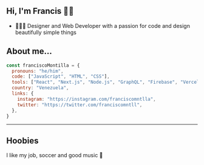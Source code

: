 
## Hi, I'm Francis 👋🏽

- 👨🏻‍💻 Designer and Web Developer with a passion for code and design beautifully simple things

## About me...
```js
const franciscoMontilla = {
  pronouns: "he/him",
  code: ["JavaScript", "HTML", "CSS"],
  tools: ["React", "Next.js", "Node.js", "GraphQL", "Firebase", "Vercel"],
  country: "Venezuela",
  links: {
    instagram: "https://instagram.com/franciscomntlla",
    twitter: "https://twitter.com/franciscomntll",
  },
}
```
---
## Hoobies
I like my job, soccer and good music 💛

